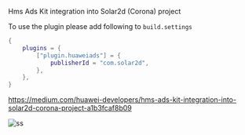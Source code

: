 Hms Ads Kit integration into Solar2d (Corona) project

To use the plugin please add following to `build.settings`

```lua
{
    plugins = {
        ["plugin.huaweiads"] = {
            publisherId = "com.solar2d",
        },
    },
}
```

https://medium.com/huawei-developers/hms-ads-kit-integration-into-solar2d-corona-project-a1b3fcaf8b09

![ss](https://user-images.githubusercontent.com/32878124/93340968-36d3e400-f836-11ea-9586-7a418ee34f59.gif)
